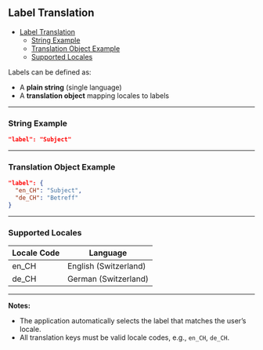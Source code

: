 ## Label Translation

<!-- TOC -->
  * [Label Translation](#label-translation)
    * [String Example](#string-example)
    * [Translation Object Example](#translation-object-example)
    * [Supported Locales](#supported-locales)
<!-- TOC -->

Labels can be defined as:

- A **plain string** (single language)
- A **translation object** mapping locales to labels

---

### String Example

```json
"label": "Subject"
```

---

### Translation Object Example

```json
"label": {
  "en_CH": "Subject",
  "de_CH": "Betreff"
}
```

---

### Supported Locales

| Locale Code | Language              |
|-------------|-----------------------|
| en_CH       | English (Switzerland) |
| de_CH       | German (Switzerland)  |

---

**Notes:**

- The application automatically selects the label that matches the user’s locale.
- All translation keys must be valid locale codes, e.g., `en_CH`, `de_CH`.
